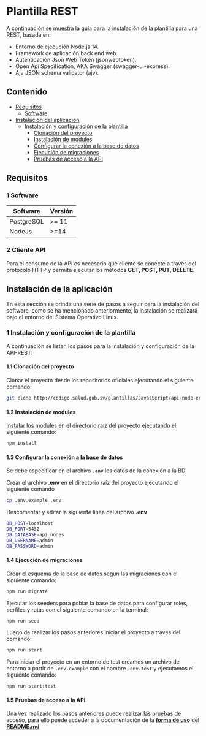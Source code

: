 # Plantilla REST

A continuación se muestra la guía para la instalación de la plantilla para una REST, basada en:

- Entorno de ejecución Node.js 14.
- Framework de aplicación back end web.
- Autenticación Json Web Token (jsonwebtoken).
- Open Api Specification, AKA Swagger (swagger-ui-express).
- Ajv JSON schema validator (ajv).

## Contenido

- [Requisitos](#requisitos)
  - [Software](#1-software)
- [Instalación del aplicación](#instalación-de-la-aplicación)
  - [Instalación y configuración de la plantilla](#1-instalación-y-configuración-de-la-plantilla)
    - [Clonación del proyecto](#11-clonación-del-proyecto)
    - [Instalación de modules](#12-instalación-de-modules)
    - [Configurar la conexión a la base de datos](#13-configurar-las-conexiones-a-la-base-de-datos)
    - [Ejecución de migraciones](#14-ejecución-de-migraciones)
    - [Pruebas de acceso a la API](#15-pruebas-de-acceso-a-la-api)

## Requisitos

### 1 Software

| Software          | Versión |
| ----------------- | ------- |
| PostgreSQL        | \>= 11  |
| NodeJs            | \>=14   |


### 2 Cliente API

Para el consumo de la API es necesario que cliente se conecte a través del protocolo HTTP y permita ejecutar los métodos **GET, POST, PUT, DELETE**.

## Instalación de la aplicación

En esta sección se brinda una serie de pasos a seguir para la instalación del software, como se ha mencionado anteriormente, la instalación se realizará bajo el entorno del Sistema Operativo Linux.

### 1 Instalación y configuración de la plantilla

A continuación se listan los pasos para la instalación y configuración de la API-REST:

#### 1.1 Clonación del proyecto

Clonar el proyecto desde los repositorios oficiales ejecutando el siguiente comando:

```bash
git clone http://codigo.salud.gob.sv/plantillas/JavasScript/api-node-express.git
```

#### 1.2 Instalación de modules

Instalar los modules en el directorio raíz del proyecto ejecutando el siguiente comando:

```bash
npm install
```

#### 1.3 Configurar la conexión a la base de datos

Se debe especificar en el archivo **`.env`** los datos de la conexión a la BD:

Crear el archivo **.env** en el directorio raíz del proyecto ejecutando el siguiente comando

```bash
cp .env.example .env
```

Descomentar y editar la siguiente línea del archivo **.env**

```bash
DB_HOST=localhost
DB_PORT=5432
DB_DATABASE=api_nodes
DB_USERNAME=admin
DB_PASSWORD=admin
```

#### 1.4 Ejecución de migraciones
Crear el esquema de la base de datos segun las migraciones con el siguiente comando:
```bash
npm run migrate
```

Ejecutar los seeders para poblar la base de datos para configurar roles, perfiles y rutas con el siguiente comando en la terminal:
```bash
npm run seed
```
Luego de realizar los pasos anteriores iniciar el proyecto a través del comando:
```bash
npm run start
```

Para iniciar el proyecto en un entorno de test creamos un archivo de entorno a partir de `.env.example` con el nombre `.env.test` y ejecutamos el siguiente comando:
```bash
npm run start:test
```

#### 1.5 Pruebas de acceso a la API

Una vez realizado los pasos anteriores puede realizar las pruebas de acceso, para ello puede acceder a la documentación de la **[forma de uso](README.md#forma-de-uso)** del **[README.md](README.md)**
